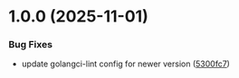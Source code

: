 # 1.0.0 (2025-11-01)


### Bug Fixes

* update golangci-lint config for newer version ([5300fc7](https://github.com/LokeyTRaaS/Lokey/commit/5300fc71c34686c55f8d07b0242e169c1712fc3d))
